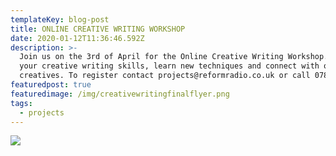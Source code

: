 ```yaml
---
templateKey: blog-post
title: ONLINE CREATIVE WRITING WORKSHOP
date: 2020-01-12T11:36:46.592Z
description: >-
  Join us on the 3rd of April for the Online Creative Writing Workshop. Enhance
  your creative writing skills, learn new techniques and connect with other
  creatives. To register contact projects@reformradio.co.uk or call 07851652996.
featuredpost: true
featuredimage: /img/creativewritingfinalflyer.png
tags:
  - projects
---
```

![](/img/creativewritingfinalflyer.png)
